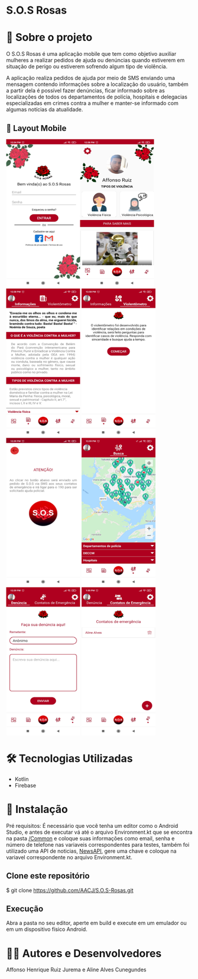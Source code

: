 # S.O.S Rosas

# :closed_book: Sobre o projeto

O S.O.S Rosas é uma aplicação mobile que tem como objetivo auxiliar mulheres a realizar pedidos de ajuda ou denúncias quando estiverem em situação de perigo ou estiverem sofrendo algum tipo de violência.

A aplicação realiza pedidos de ajuda por meio de SMS enviando uma mensagem contendo informações sobre a localização do usuário, também a partir dela é possível fazer denúncias, ficar informado sobre as localizações de todos os departamentos de polícia, hospitais e delegacias especializadas em crimes contra a mulher e manter-se informado com algumas notícias da atualidade.

## :iphone: Layout Mobile

<p float="left">
<img src="https://github.com/AACJ/S.O.S-Rosas/blob/master/assets/Screenshot_2021-05-02-12-54-43-207_com.example.sosrosas.jpg" width="200" height="400" style="float:left"/> 
  
<img src="https://github.com/AACJ/S.O.S-Rosas/blob/master/assets/Screenshot_2021-05-02-12-58-37-922_com.example.sosrosas.jpg" width="200" height="400"/>

<img src="https://github.com/AACJ/S.O.S-Rosas/blob/master/assets/Screenshot_2021-05-02-12-58-47-791_com.example.sosrosas.jpg" width="200" height="400"/>

<img src="https://github.com/AACJ/S.O.S-Rosas/blob/master/assets/Screenshot_2021-05-02-12-58-54-527_com.example.sosrosas.jpg" width="200" height="400"/>

<img src="https://github.com/AACJ/S.O.S-Rosas/blob/master/assets/Screenshot_2021-05-02-12-59-14-595_com.example.sosrosas.jpg" width="200" height="400"/>

<img src="https://github.com/AACJ/S.O.S-Rosas/blob/master/assets/Screenshot_2021-05-02-12-59-23-140_com.example.sosrosas.jpg" width="200" height="400"/>

<img src="https://github.com/AACJ/S.O.S-Rosas/blob/master/assets/Screenshot_2021-05-02-12-59-26-978_com.example.sosrosas.jpg" width="200" height="400"/>

<img src="https://github.com/AACJ/S.O.S-Rosas/blob/master/assets/Screenshot_2021-05-02-13-00-15-380_com.example.sosrosas.jpg" width="200" height="400"/>
</p>

# 🛠 Tecnologias Utilizadas

- Kotlin
- Firebase

# :rocket: Instalação

Pré requisitos: É necessário que você tenha um editor como o Android Studio, e antes de executar vá até o arquivo Environment.kt que se encontra na pasta [/Common](https://github.com/AACJ/S.O.S-Rosas/tree/master/app/src/main/java/com/example/sosrosas/Common) e coloque suas informações como email, senha e número de telefone nas variaveis correspondentes para testes, também foi utilizado uma API de noticias, [NewsAPI](https://newsapi.org/s/google-news-br-api), gere uma chave e coloque na variavel correspondente no arquivo Environment.kt.

## Clone este repositório
$ git clone https://github.com/AACJ/S.O.S-Rosas.git

## Execução
Abra a pasta no seu editor, aperte em build e execute em um emulador ou em um dispositivo físico Android. 

# 👨‍💻 Autores e Desenvolvedores

<p>Affonso Henrique Ruiz Jurema e Aline Alves Cunegundes</p>

